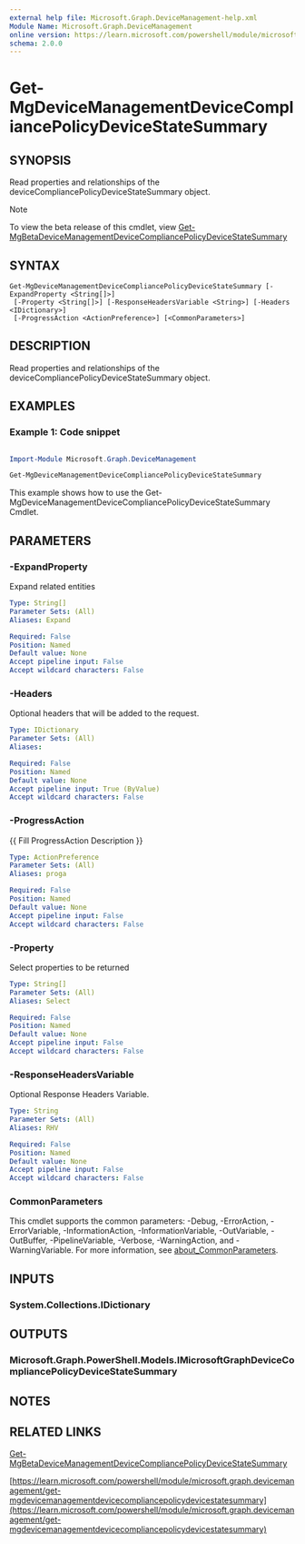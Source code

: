 ```yaml
---
external help file: Microsoft.Graph.DeviceManagement-help.xml
Module Name: Microsoft.Graph.DeviceManagement
online version: https://learn.microsoft.com/powershell/module/microsoft.graph.devicemanagement/get-mgdevicemanagementdevicecompliancepolicydevicestatesummary
schema: 2.0.0
---
```


# Get-MgDeviceManagementDeviceCompliancePolicyDeviceStateSummary

## SYNOPSIS
Read properties and relationships of the deviceCompliancePolicyDeviceStateSummary object.

> [!NOTE]
> To view the beta release of this cmdlet, view [Get-MgBetaDeviceManagementDeviceCompliancePolicyDeviceStateSummary](/powershell/module/Microsoft.Graph.Beta.DeviceManagement/Get-MgBetaDeviceManagementDeviceCompliancePolicyDeviceStateSummary?view=graph-powershell-beta)

## SYNTAX

```
Get-MgDeviceManagementDeviceCompliancePolicyDeviceStateSummary [-ExpandProperty <String[]>]
 [-Property <String[]>] [-ResponseHeadersVariable <String>] [-Headers <IDictionary>]
 [-ProgressAction <ActionPreference>] [<CommonParameters>]
```

## DESCRIPTION
Read properties and relationships of the deviceCompliancePolicyDeviceStateSummary object.

## EXAMPLES
### Example 1: Code snippet

```powershell

Import-Module Microsoft.Graph.DeviceManagement

Get-MgDeviceManagementDeviceCompliancePolicyDeviceStateSummary

```
This example shows how to use the Get-MgDeviceManagementDeviceCompliancePolicyDeviceStateSummary Cmdlet.


## PARAMETERS

### -ExpandProperty
Expand related entities

```yaml
Type: String[]
Parameter Sets: (All)
Aliases: Expand

Required: False
Position: Named
Default value: None
Accept pipeline input: False
Accept wildcard characters: False
```

### -Headers
Optional headers that will be added to the request.

```yaml
Type: IDictionary
Parameter Sets: (All)
Aliases:

Required: False
Position: Named
Default value: None
Accept pipeline input: True (ByValue)
Accept wildcard characters: False
```

### -ProgressAction
{{ Fill ProgressAction Description }}

```yaml
Type: ActionPreference
Parameter Sets: (All)
Aliases: proga

Required: False
Position: Named
Default value: None
Accept pipeline input: False
Accept wildcard characters: False
```

### -Property
Select properties to be returned

```yaml
Type: String[]
Parameter Sets: (All)
Aliases: Select

Required: False
Position: Named
Default value: None
Accept pipeline input: False
Accept wildcard characters: False
```

### -ResponseHeadersVariable
Optional Response Headers Variable.

```yaml
Type: String
Parameter Sets: (All)
Aliases: RHV

Required: False
Position: Named
Default value: None
Accept pipeline input: False
Accept wildcard characters: False
```

### CommonParameters
This cmdlet supports the common parameters: -Debug, -ErrorAction, -ErrorVariable, -InformationAction, -InformationVariable, -OutVariable, -OutBuffer, -PipelineVariable, -Verbose, -WarningAction, and -WarningVariable. For more information, see [about_CommonParameters](http://go.microsoft.com/fwlink/?LinkID=113216).

## INPUTS

### System.Collections.IDictionary
## OUTPUTS

### Microsoft.Graph.PowerShell.Models.IMicrosoftGraphDeviceCompliancePolicyDeviceStateSummary
## NOTES

## RELATED LINKS
[Get-MgBetaDeviceManagementDeviceCompliancePolicyDeviceStateSummary](/powershell/module/Microsoft.Graph.Beta.DeviceManagement/Get-MgBetaDeviceManagementDeviceCompliancePolicyDeviceStateSummary?view=graph-powershell-beta)

[https://learn.microsoft.com/powershell/module/microsoft.graph.devicemanagement/get-mgdevicemanagementdevicecompliancepolicydevicestatesummary](https://learn.microsoft.com/powershell/module/microsoft.graph.devicemanagement/get-mgdevicemanagementdevicecompliancepolicydevicestatesummary)




